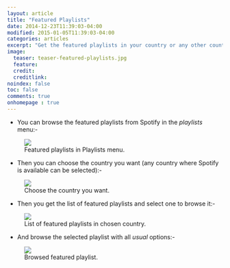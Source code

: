 ```yaml
---
layout: article
title: "Featured Playlists"
date: 2014-12-23T11:39:03-04:00
modified: 2015-01-05T11:39:03-04:00
categories: articles
excerpt: "Get the featured playlists in your country or any other country."
image:
  teaser: teaser-featured-playlists.jpg
  feature:
  credit: 
  creditlink:
noindex: false
toc: false
comments: true
onhomepage : true
---
```


* You can browse the featured playlists from Spotify in the *playlists* menu:-

<figure>
	<img src="{{ site.url }}/images/featured-playlists1.jpg"></a>
	<figcaption>Featured playlists in Playlists menu.</figcaption>
</figure>

* Then you can choose the country you want (any country where Spotify is available can be selected):-

<figure>
	<img src="{{ site.url }}/images/featured-playlists2.jpg"></a>
	<figcaption>Choose the country you want.</figcaption>
</figure>

* Then you get the list of featured playlists and select one to browse it:-

<figure>
	<img src="{{ site.url }}/images/featured-playlists3.jpg"></a>
	<figcaption>List of featured playlists in chosen country.</figcaption>
</figure>

* And browse the selected playlist with all _usual_ options:-

<figure>
	<img src="{{ site.url }}/images/featured-playlists4.jpg"></a>
	<figcaption>Browsed featured playlist.</figcaption>
</figure>
